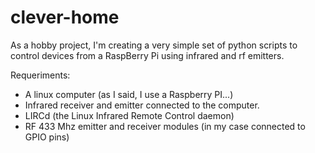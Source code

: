 # clever-home
As a hobby project, I'm creating a very simple set of python scripts to control devices from a RaspBerry Pi using infrared and rf emitters.

Requeriments:

* A linux computer (as I said, I use a Raspberry PI...)
* Infrared receiver and emitter connected to the computer.
* LIRCd (the Linux Infrared Remote Control daemon)
* RF 433 Mhz emitter and receiver modules (in my case connected to GPIO pins)

